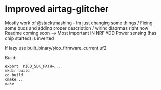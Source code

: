 # Improved airtag-glitcher

Mostly work of @stacksmashing - Im just changing some things / Fixing some bugs and adding proper description / wiring diagrmas right now
Readme coming soon --> Most important IN NRF VDD Power sensing (has chip started) is inverted

If lazy use built_binary/pico_firmware_current.uf2

Build:

```
export  PICO_SDK_PATH=...
mkdir build
cd build
cmake ..
make
```

